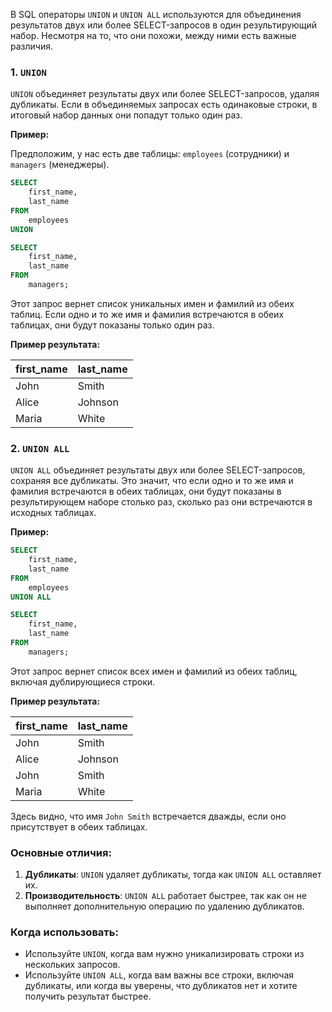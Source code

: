 В SQL операторы `UNION` и `UNION ALL` используются для объединения результатов двух или более SELECT-запросов в один результирующий набор. Несмотря на то, что они похожи, между ними есть важные различия.

### 1. `UNION`
`UNION` объединяет результаты двух или более SELECT-запросов, удаляя дубликаты. Если в объединяемых запросах есть одинаковые строки, в итоговый набор данных они попадут только один раз.

**Пример:**

Предположим, у нас есть две таблицы: `employees` (сотрудники) и `managers` (менеджеры).

```sql
SELECT 
	first_name, 
	last_name 
FROM 
	employees
UNION

SELECT 
	first_name, 
	last_name 
FROM 
	managers;
```

Этот запрос вернет список уникальных имен и фамилий из обеих таблиц. Если одно и то же имя и фамилия встречаются в обеих таблицах, они будут показаны только один раз.

**Пример результата:**

| first_name | last_name |
|------------|-----------|
| John       | Smith     |
| Alice      | Johnson   |
| Maria      | White     |

### 2. `UNION ALL`
`UNION ALL` объединяет результаты двух или более SELECT-запросов, сохраняя все дубликаты. Это значит, что если одно и то же имя и фамилия встречаются в обеих таблицах, они будут показаны в результирующем наборе столько раз, сколько раз они встречаются в исходных таблицах.

**Пример:**

```sql
SELECT 
	first_name, 
	last_name 
FROM 
	employees
UNION ALL

SELECT 
	first_name, 
	last_name 
FROM 
	managers;
```

Этот запрос вернет список всех имен и фамилий из обеих таблиц, включая дублирующиеся строки.

**Пример результата:**

| first_name | last_name |
|------------|-----------|
| John       | Smith     |
| Alice      | Johnson   |
| John       | Smith     |
| Maria      | White     |

Здесь видно, что имя `John Smith` встречается дважды, если оно присутствует в обеих таблицах.

### Основные отличия:
1. **Дубликаты**: `UNION` удаляет дубликаты, тогда как `UNION ALL` оставляет их.
2. **Производительность**: `UNION ALL` работает быстрее, так как он не выполняет дополнительную операцию по удалению дубликатов.

### Когда использовать:
- Используйте `UNION`, когда вам нужно уникализировать строки из нескольких запросов.
- Используйте `UNION ALL`, когда вам важны все строки, включая дубликаты, или когда вы уверены, что дубликатов нет и хотите получить результат быстрее.